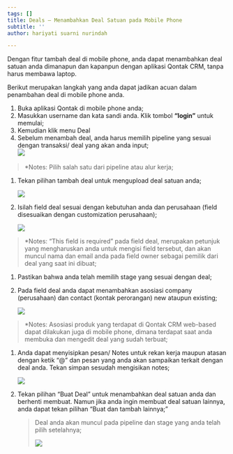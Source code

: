 ```yaml
---
tags: []
title: Deals – Menambahkan Deal Satuan pada Mobile Phone
subtitle: ''
author: hariyati suarni nurindah

---
```

Dengan fitur tambah deal di mobile phone, anda dapat menambahkan deal satuan anda dimanapun dan kapanpun dengan aplikasi Qontak CRM, tanpa harus membawa laptop.

Berikut merupakan langkah yang anda dapat jadikan acuan dalam penambahan deal di mobile phone anda.

1. Buka aplikasi Qontak di mobile phone anda;
2. Masukkan username dan kata sandi anda. Klik tombol **“login”** untuk memulai;
3. Kemudian klik menu Deal
4. Sebelum menambah deal, anda harus memilih pipeline yang sesuai dengan transaksi/ deal yang akan anda input;  
   ![](/uploads/whatsapp-image-2021-09-01-at-17-38-10-1.jpeg)

> *Notes: Pilih salah satu dari pipeline atau alur kerja;

1. Tekan pilihan tambah deal untuk mengupload deal satuan anda;

   ![](/uploads/whatsapp-image-2021-09-01-at-17-38-11.jpeg)
2. Isilah field deal sesuai dengan kebutuhan anda dan perusahaan (field disesuaikan dengan customization perusahaan);

   ![](/uploads/whatsapp-image-2021-09-01-at-17-38-11-1.jpeg)

> *Notes: “This field is required” pada field deal, merupakan petunjuk yang mengharuskan anda untuk mengisi field tersebut, dan akan muncul nama dan email anda pada field owner sebagai pemilik dari deal yang saat ini dibuat;

1. Pastikan bahwa anda telah memilih stage yang sesuai dengan deal;
2. Pada field deal anda dapat menambahkan asosiasi company (perusahaan) dan contact (kontak perorangan) new ataupun existing;

   ![](/uploads/whatsapp-image-2021-09-01-at-17-38-12.jpeg)

> *Notes: Asosiasi produk yang terdapat di Qontak CRM web-based dapat dilakukan juga di mobile phone, dimana terdapat saat anda membuka dan mengedit deal yang sudah terbuat;

1. Anda dapat menyisipkan pesan/ Notes untuk rekan kerja maupun atasan dengan ketik “@<username>” dan pesan yang anda akan sampaikan terkait dengan deal anda. Tekan simpan sesudah mengisikan notes;

   ![](/uploads/whatsapp-image-2021-09-01-at-17-38-12-1.jpeg)
2. Tekan pilihan “Buat Deal” untuk menambahkan deal satuan anda dan berhenti membuat. Namun jika anda ingin membuat deal satuan lainnya, anda dapat tekan pilihan “Buat dan tambah lainnya;”

   > Deal anda akan muncul pada pipeline dan stage yang anda telah pilih setelahnya;
   >
   > ![](/uploads/whatsapp-image-2021-09-01-at-17-38-13.jpeg)